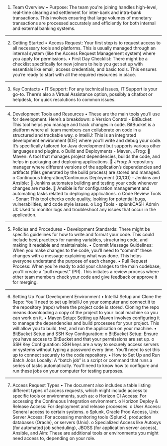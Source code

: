 1. Team Overview
•	Purpose: The team you're joining handles high-level, real-time clearing and settlement for inter-bank and intra-bank transactions. This involves ensuring that large volumes of monetary transactions are processed accurately and efficiently for both internal and external banking systems.
________________________________________
2. Getting Started
•	Access Request: Your first step is to request access to all necessary tools and platforms. This is usually managed through an internal system (like the Access Request Management system) where you apply for permissions.
•	First Day Checklist: There might be a checklist specifically for new joiners to help you get set up with essentials like email, access credentials, and basic tools. This ensures you’re ready to start with all the required resources in place.
________________________________________
3. Key Contacts
•	IT Support: For any technical issues, IT Support is your go-to. There’s also a Virtual Assistance option, possibly a chatbot or helpdesk, for quick resolutions to common issues.
________________________________________
4. Development Tools and Resources
•	These are the main tools you’ll use for development. Here’s a breakdown:
o	Version Control - BitBucket: This tool helps you manage and track changes in code. BitBucket is a platform where all team members can collaborate on code in a structured and trackable way.
o	IntelliJ: This is an integrated development environment (IDE) where you’ll write and debug your code. It’s specifically tailored for Java development but supports various other languages and plugins.
o	Build and Deployments - Maven, JFrog:
	Maven: A tool that manages project dependencies, builds the code, and helps in packaging and deploying applications.
	JFrog: A repository manager where different versions of the application’s dependencies and artifacts (files generated by the build process) are stored and managed.
o	Continuous Integration/Continuous Deployment (CI/CD) - Jenkins and Ansible:
	Jenkins automates building and testing your code whenever changes are made.
	Ansible is for configuration management and automating tasks related to deploying applications.
o	Code Review Tools - Sonar: This tool checks code quality, looking for potential bugs, vulnerabilities, and code style issues.
o	Log Tools - splunkCASH Admin UI: Used to monitor logs and troubleshoot any issues that occur in the application.
________________________________________
5. Policies and Procedures
•	Development Standards: There might be specific guidelines for how to write and format your code. This could include best practices for naming variables, structuring code, and making it readable and maintainable.
•	Commit Message Guidelines: When you make changes to the code, you’ll need to “commit” these changes with a message explaining what was done. This helps everyone understand the purpose of each change.
•	Pull Request Process: When you’re ready to add your changes to the main codebase, you’ll create a “pull request” (PR). This initiates a review process where other team members check your code and give feedback or approve it for merging.
________________________________________
6. Setting Up Your Development Environment
•	IntelliJ Setup and Clone the Repo: You’ll need to set up IntelliJ on your computer and connect it to the repository (repo) where the project code is stored. Cloning the repo means downloading a copy of the project to your local machine so you can work on it.
•	Maven Setup: Setting up Maven involves configuring it to manage the dependencies and build processes for your project. This will allow you to build, test, and run the application on your machine.
•	BitBucket Setup and SSH Key Configuration:
o	BitBucket Setup: Ensure you have access to BitBucket and that your permissions are set up.
o	SSH Key Configuration: SSH keys are a way to securely access servers or systems without typing a password every time. You’ll need to set this up to connect securely to the code repository.
•	How to Set Up and Run Batch Jobs Locally: A “batch job” is a script or command that runs a series of tasks automatically. You’ll need to know how to configure and run these jobs on your computer for testing purposes.
________________________________________
7. Access Request Types
•	The document also includes a table listing different types of access requests, which might include access to specific tools or environments, such as:
o	Horizon CI Access: For accessing the Continuous Integration environment.
o	Horizon Deploy & Release Access: For deployment and release processes.
o	User Access: General access to certain systems.
o	Splunk, Oracle Prod Access, Unix Server Access: For accessing monitoring tools (Splunk), production databases (Oracle), or servers (Unix).
o	Specialized Access like Autosys (for automated job scheduling), JBOSS (for application server access), Ansible, and Alm: These are additional tools or environments you might need access to, depending on your role.

